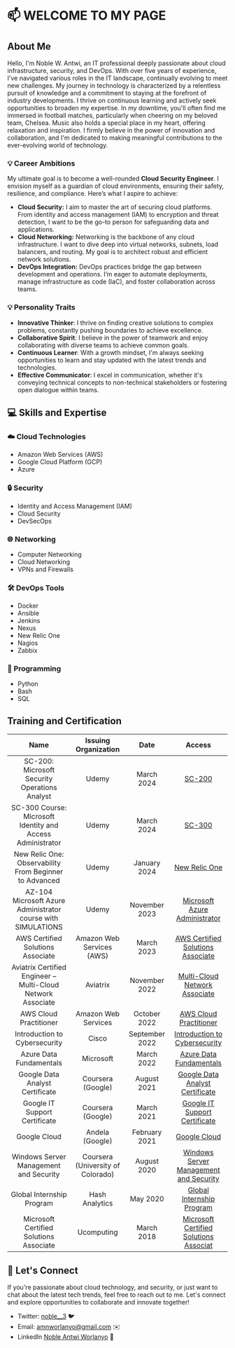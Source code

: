 # 📫 WELCOME TO MY PAGE

## About Me

 Hello, I'm Noble W. Antwi, an IT professional deeply passionate about cloud infrastructure, security, and DevOps. With over five years of experience, I've navigated various roles in the IT landscape, continually evolving to meet new challenges.
My journey in technology is characterized by a relentless pursuit of knowledge and a commitment to staying at the forefront of industry developments. I thrive on continuous learning and actively seek opportunities to broaden my expertise.
In my downtime, you'll often find me immersed in football matches, particularly when cheering on my beloved team, Chelsea. Music also holds a special place in my heart, offering relaxation and inspiration.
I firmly believe in the power of innovation and collaboration, and I'm dedicated to making meaningful contributions to the ever-evolving world of technology.

### 💡 Career Ambitions

My ultimate goal is to become a well-rounded **Cloud Security Engineer**. I envision myself as a guardian of cloud environments, ensuring their safety, resilience, and compliance. Here’s what I aspire to achieve:

- **Cloud Security:** I aim to master the art of securing cloud platforms. From identity and access management (IAM) to encryption and threat detection, I want to be the go-to person for safeguarding data and applications.
- **Cloud Networking:** Networking is the backbone of any cloud infrastructure. I want to dive deep into virtual networks, subnets, load balancers, and routing. My goal is to architect robust and efficient network solutions.
- **DevOps Integration:** DevOps practices bridge the gap between development and operations. I’m eager to automate deployments, manage infrastructure as code (IaC), and foster collaboration across teams.

### 💡 Personality Traits

- **Innovative Thinker**: I thrive on finding creative solutions to complex problems, constantly pushing boundaries to achieve excellence.
- **Collaborative Spirit**: I believe in the power of teamwork and enjoy collaborating with diverse teams to achieve common goals.
- **Continuous Learner**: With a growth mindset, I'm always seeking opportunities to learn and stay updated with the latest trends and technologies.
- **Effective Communicator**: I excel in communication, whether it's conveying technical concepts to non-technical stakeholders or fostering open dialogue within teams.

## 💻 Skills and Expertise

### ☁️ Cloud Technologies

- Amazon Web Services (AWS)
- Google Cloud Platform (GCP)
- Azure

### 🔒 Security

- Identity and Access Management (IAM)
- Cloud Security
- DevSecOps

### 🌐 Networking

- Computer Networking
- Cloud Networking
- VPNs and Firewalls

### 🛠️ DevOps Tools

- Docker
- Ansible
- Jenkins
- Nexus
- New Relic One
- Nagios
- Zabbix

### 🐍 Programming

- Python
- Bash
- SQL

## Training and Certification

| Name                                                     | Issuing Organization            | Date         | Access |
|:---------------------------------------------------------:|:-------------------------------:|:-------------:|:------:|
| SC-200: Microsoft Security Operations Analyst            | Udemy                           | March 2024   | [ SC-200](https://ude.my/UC-cffe9305-0d2a-48bd-a41f-9dfbcafd8659) |
| SC-300 Course: Microsoft Identity and Access Administrator | Udemy                           | March 2024   | [SC-300](https://www.udemy.com/certificate/UC-fd14c0d3-4e26-4500-90e1-77d5e39aa60a/) |
| New Relic One: Observability From Beginner to Advanced   | Udemy                           | January 2024 | [New Relic One](https://www.udemy.com/certificate/UC-171f7b71-5b26-4d1a-8335-d0d2b12dbe25/) |
| AZ-104 Microsoft Azure Administrator course with SIMULATIONS | Udemy                           | November 2023| [Microsoft Azure Administrator](https://www.udemy.com/certificate/UC-2c85a6ee-ca31-477e-a2ec-bb851debb787/) |
| AWS Certified Solutions Associate                        | Amazon Web Services (AWS)       | March 2023   | [AWS Certified Solutions Associate](https://www.credly.com/badges/2f0224e8-66e2-4388-9d9d-98552c7ff73b/public_url) |
| Aviatrix Certified Engineer – Multi-Cloud Network Associate | Aviatrix                        | November 2022| [ Multi-Cloud Network Associate](https://www.credly.com/badges/74f1f416-477f-4e99-8e2a-d07dee0177b4/public_url) |
| AWS Cloud Practitioner                                   | Amazon Web Services             | October 2022 | [AWS Cloud Practitioner](https://www.credly.com/badges/866413b2-8f8f-48a8-84c2-4d8d0b85401d/public_url) |
| Introduction to Cybersecurity                            | Cisco                           | September 2022| [Introduction to Cybersecurity](https://www.credly.com/badges/0e493699-1897-4dea-b3da-7b6072e2244e/public_url) |
| Azure Data Fundamentals                                  | Microsoft                       | March 2022   | [Azure Data Fundamentals](https://www.credly.com/badges/f1082e80-2124-4f61-9e02-3d049ec7f281/public_url) |
| Google Data Analyst Certificate                          | Coursera (Google)               | August 2021  | [Google Data Analyst Certificate](https://coursera.org/share/0d33d64c0f2d2bc77be99c93e3821fe3) |
| Google IT Support Certificate                            | Coursera (Google)               | March 2021   | [Google IT Support Certificate](https://coursera.org/share/2f72fdb5a18e1d805d2432c46ba7f321) |
| Google Cloud                                             | Andela (Google)                 | February 2021| [Google Cloud](https://drive.google.com/file/d/13-Q2NE6As7De4lI1eIz6SFXMWwgwl8rL/view?usp=sharing) |
| Windows Server Management and Security                   | Coursera (University of Colorado)| August 2020  | [Windows Server Management and Security](https://coursera.org/share/50c407276bc5a04298700eeb1358f032) |
| Global Internship Program                                | Hash Analytics                  | May 2020     | [Global Internship Program](https://drive.google.com/file/d/1v0S_oWh51VKAJaJm6EuK8kuQiyulY108/view?usp=sharing) |
| Microsoft Certified Solutions Associate                  | Ucomputing                      | March 2018   | [Microsoft Certified Solutions Associat](https://drive.google.com/file/d/1YsO3JXAGksOcBdtVRQlVz0aXpEpojTzz/view) |

## 🤝 Let's Connect

If you're passionate about cloud technology, and security, or just want to chat about the latest tech trends, feel free to reach out to me. Let's connect and explore opportunities to collaborate and innovate together!

- Twitter: [noble__3](https://twitter.com/noble__3) 🐦
- Email: [amnworlanyo@gmail.com](mailto:amnworlanyo@gmail.com) ✉️
- LinkedIn [Noble Antwi Worlanyo](https://www.linkedin.com/in/noble-antwi-worlanyo/) 🔗
